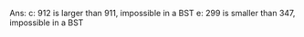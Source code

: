 Ans:
c: 912 is larger than 911, impossible in a BST
e: 299 is smaller than 347, impossible in a BST
